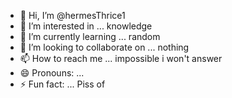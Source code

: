 - 👋 Hi, I’m @hermesThrice1
- 👀 I’m interested in ... knowledge
- 🌱 I’m currently learning ... random
- 💞️ I’m looking to collaborate on ... nothing
- 📫 How to reach me ... impossible i won't answer
- 😄 Pronouns: ...
- ⚡ Fun fact: ... Piss of

<!---
hermesThrice1/hermesThrice1 is a ✨ special ✨ repository because its `README.md` (this file) appears on your GitHub profile.
You can click the Preview link to take a look at your changes.
--->
